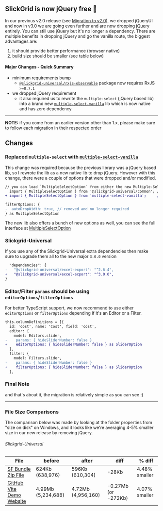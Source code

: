 ## SlickGrid is now jQuery free 🌊

In our previous v2.0 release (see [Migration to v2.0](Migration-to-2.x.md)), we dropped jQueryUI and now in v3.0 we are going even further and are now dropping [jQuery](https://jquery.com/) entirely. You can still use jQuery but it's no longer a dependency. There are multiple benefits in dropping jQuery and go the vanilla route, the biggest advantages are:

1. it should provide better performance (browser native)
2. build size should be smaller (see table below)

#### Major Changes - Quick Summary
- minimum requirements bump
  - [`@slickgrid-universal/rxjs-observable`](https://github.com/ghiscoding/slickgrid-universal/tree/master/packages/rxjs-observable) package now requires RxJS `>=8.7.1`
- we dropped jQuery requirement
  - it also required us to rewrite the `multiple-select` (jQuery based lib) into a brand new [`multiple-select-vanilla`](https://github.com/ghiscoding/multiple-select-vanilla) lib which is now native and has zero dependency

---

**NOTE:** if you come from an earlier version other than 1.x, please make sure to follow each migration in their respected order

## Changes
### Replaced `multiple-select` with [`multiple-select-vanilla`](https://github.com/ghiscoding/multiple-select-vanilla)
This change was required because the previous library was a jQuery based lib, so I rewrote the lib as a new native lib to drop jQuery. However with this change, there were a couple of options that were dropped and/or modified.

```diff
// you can load `MultipleSelectOption` from either the new Multiple-Select-Vanilla lib or from Slickgrid-Universal (which is a re-export)
  import { MultipleSelectOption } from '@slickgrid-universal/common'; // still works, but is a re-export of the import shown below
+ import { MultipleSelectOption } from 'multiple-select-vanilla';     // preferred

filterOptions: {
-  autoDropWidth: true, // removed and no longer required
} as MultipleSelectOption
```

The new lib also offers a bunch of new options as well, you can see the full interface at [MultipleSelectOption](https://github.com/ghiscoding/multiple-select-vanilla/blob/main/lib/src/interfaces/multipleSelectOption.interface.ts)

### Slickgrid-Universal
If you use any of the Slickgrid-Universal extra dependencies then make sure to upgrade them all to the new major `3.0.0` version

```diff
  "dependencies": {
-   "@slickgrid-universal/excel-export": "^2.6.4",
+   "@slickgrid-universal/excel-export": "^3.0.0",
}
```

### Editor/Filter `params` should be using `editorOptions`/`filterOptions`
For better TypeScript support, we now recommend to use either `editorOptions` or `filterOptions` depending if it's an Editor or a Filter.

```diff
this.columnDefinitions = [{
  id: 'cost', name: 'Cost', field: 'cost',
  editor: {
    model: Editors.slider,
-    params: { hideSliderNumber: false }
+    editorOptions: { hideSliderNumber: false } as SliderOption
  },
  filter: {
    model: Filters.slider,
-    params: { hideSliderNumber: false }
+    filterOptions: { hideSliderNumber: false } as SliderOption
  },
```

### Final Note
and that's about it, the migration is relatively simple as you can see :)

---

### File Size Comparisons
The comparison below was made by looking at the folder properties from "size on disk" on Windows, and it looks like we're averaging 4-5% smaller size in our new release by removing jQuery.

###### Slickgrid-Universal
| File                        | before | after | diff | % diff |
|---------------------|--------|-------|-----|----|
| [SF Bundle Zip File](https://github.com/ghiscoding/slickgrid-universal/tree/master/packages/vanilla-force-bundle/dist-grid-bundle-zip) | 624Kb (638,976) | 596Kb (610,304) | -28Kb | 4.48% smaller |
| [GitHub Vite Demo Website](https://ghiscoding.github.io/slickgrid-universal/) | 4.99Mb (5,234,688) | 4.72Mb (4,956,160) | -0.27Mb (or -272Kb) | 4.07% smaller |
